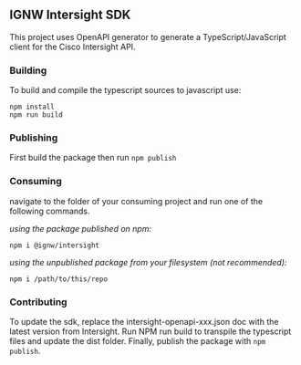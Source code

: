 ## IGNW Intersight SDK

This project uses OpenAPI generator to generate a TypeScript/JavaScript client for the Cisco Intersight API.

### Building

To build and compile the typescript sources to javascript use:

```
npm install
npm run build
```

### Publishing

First build the package then run `npm publish`

### Consuming

navigate to the folder of your consuming project and run one of the following commands.

_using the package published on npm:_

```
npm i @ignw/intersight
```

_using the unpublished package from your filesystem (not recommended):_

```
npm i /path/to/this/repo
```

### Contributing

To update the sdk, replace the intersight-openapi-xxx.json doc with the latest version from Intersight. Run NPM run build to transpile the typescript files and update the dist folder. Finally, publish the package with `npm publish`.
